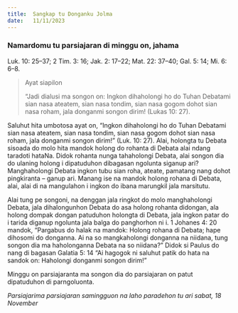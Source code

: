 ```yaml
---
title:  Sangkap tu Donganku Jolma
date:   11/11/2023
---
```


### Namardomu tu parsiajaran di minggu on, jahama
Luk. 10: 25–37; 2 Tim. 3: 16; Jak. 2: 17–22; Mat. 22: 37–40; Gal. 5: 14; Mi. 6: 6–8.

> <p>Ayat siapilon</p>
> “Jadi dialusi ma songon on: Ingkon dihaholongi ho do Tuhan Debatami sian nasa ateatem, sian nasa tondim, sian nasa gogom dohot sian nasa roham, jala donganmi songon dirim! (Lukas 10: 27).

Saluhut hita umbotosa ayat on, “Ingkon dihaholongi ho do Tuhan Debatami sian nasa ateatem, sian nasa tondim, sian nasa gogom dohot sian nasa roham, jala donganmi songon dirim!” (Luk. 10: 27). Alai, holongta tu Debata sisoada do molo hita mandok holong do rohanta di Debata alai ndang taradoti hataNa. Didok rohanta nunga tahaholongi Debata, alai songon dia do ulaning holong i dipatuduhon dibagasan ngolunta siganup ari? Manghaholongi Debata ingkon tubu sian roha, ateate, pamatang nang dohot pingkiranta – ganup ari. Manang ise na mandok holong rohana di Debata, alai, alai di na mangulahon i ingkon do ibana marungkil jala marsitutu.

Alai tung pe songoni, na denggan jala ringkot do molo manghaholongi Debata, jala dihalongunhon Debata do asa holong rohanta didongan, ala holong dompak dongan patuduhon holongta di Debata, jala ingkon patar do i tarida diganup ngolunta jala balga do panghorhon ni i. 1 Johanes 4: 20 mandok, “Pargabus do halak na mandok: Holong rohana di Debata; hape dihosomi do donganna. Ai na so mangkaholongi donganna na niidana, tung songon dia ma haholonganna Debata na so niidana?” Didok si Paulus do nang di bagasan Galatia 5: 14 “Ai hagogok ni saluhut patik do hata na sandok on: Haholongi donganmi songon dirim!”

Minggu on parsiajaranta ma songon dia do parsiajaran on patut dipatuduhon di parngoluonta.

_Parsiajarima parsiajaran samingguon na laho paradehon tu ari sabat, 18 November_